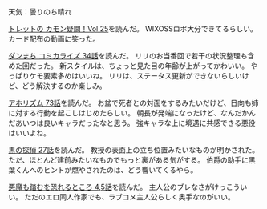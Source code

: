 天気：曇りのち晴れ

[トレットの カモン疑問！Vol.25](http://www.takaratomy.co.jp/products/wixoss/column/play_150501/index.html)を読んだ。
WIXOSSロボ大分できてるらしい。カード配布の動画に笑った。

[ダンまち コミカライズ 34話](http://www.ganganonline.com/viewer/pc/comic/danmachi/034/_SWF_Window.html)を読んだ。
リリのお当番回で若干の状況整理も含めた回だった。
新スタイルは、ちょっと見た目の年齢が上がってかわいい。
やっぱりケモ要素多めはいいね。
リリは、ステータス更新ができないらしいけど、どう解決するのか楽しみ。

[アホリズム 73話](http://www.ganganonline.com/viewer/pc/comic/aphorism/073/_SWF_Window.html)を読んだ。
お盆で死者との対面をするみたいだけど、日向も姉に対する行動を起こしはじめたらしい。
朝長が発端になったけど、なんだかんだあいつは良いキャラだったなと思う。
強キャラな上に境遇に共感できる悪役はいいよね。

[黒の探偵 27話](http://www.ganganonline.com/viewer/pc/comic/tantei/027/_SWF_Window.html)を読んだ。
教授の表面上の立ち位置みたいなものが明かされた。
ただ、ほとんど建前みたいなものでもっと裏がある気がする。
伯爵の助手に黒葉くんへのヒントが燃やされたのは、どう響いてくるやら。

[悪魔も踏むを恐れるところ 4,5話](http://www.ganganonline.com/viewer/pc/comic/akumamo/004/_SWF_Window.html)を読んだ。
主人公のブレなさがけっこういい。
ただのエロ同人作家でも、ラブコメ主人公らしく奥手なのがいい。
